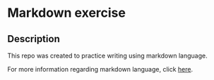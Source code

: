 # Markdown exercise

## Description

This repo was created to practice writing using markdown language.

For more information regarding markdown language, click [here](markdown.md).